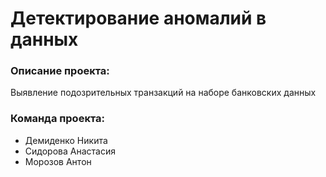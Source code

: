 # Детектирование аномалий в данных

### Описание проекта: 
Выявление подозрительных транзакций на наборе банковских данных 

### Команда проекта:
- Демиденко Никита
- Сидорова Анастасия
- Морозов Антон
